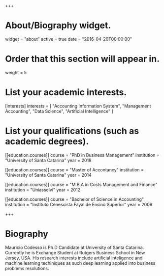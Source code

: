 +++
# About/Biography widget.
widget = "about"
active = true
date = "2016-04-20T00:00:00"

# Order that this section will appear in.
weight = 5

# List your academic interests.
[interests]
  interests = [
    "Accounting Information System",
    "Management Accounting",
    "Data Science",
    "Artificial Intelligence"
  ]

# List your qualifications (such as academic degrees).
[[education.courses]]
  course = "PhD in Business Management"
  institution = "University of Santa Catarina"
  year = 2018

[[education.courses]]
  course = "Master of Accontancy"
  institution = "University of Santa Catarina"
  year = 2014

[[education.courses]]
  course = "M.B.A in Costs Management and Finance"
  institution = "Uniasselvi"
  year = 2012
 
 [[education.courses]]
  course = "Bachelor of Science in Accounting"
  institution = "Instituto Cenescista Fayal de Ensino Superior"
  year = 2009

 
+++

# Biography

Mauricio Codesso is Ph.D Candidate at University of Santa Catarina. Currently he is Exchange Student at Rutgers Business School in New Jersey, USA. His research interests include artificial inteligence and machine learning techiniques as such deep learning applied into business problems resolutions. 
